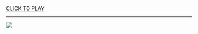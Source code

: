 
<a href="https://premium76.site?title=unblocked_games_85&ref=13M">CLICK TO PLAY</a></h3>
<hr>

<a href="https://premium76.site?title=unblocked_games_85&ref=13M"><img src="https://clearcache.store/games.png"></a>


